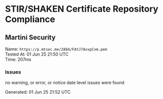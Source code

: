 # STIR/SHAKEN Certificate Repository Compliance

## Martini Security

Name: `https://p.mtsec.me/2884/FAtJ7AvxpCxm.pem`\
Tested At: 01 Jun 25 21:50 UTC\
Time: 207ms

### Issues

no warning, or error, or notice date level issues were found

Generated: 01 Jun 25 21:52 UTC